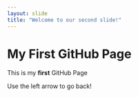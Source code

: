 ```yaml
---
layout: slide
title: "Welcome to our second slide!"
---
```

# My First GitHub Page
This is my **first** GitHub Page

Use the left arrow to go back!
